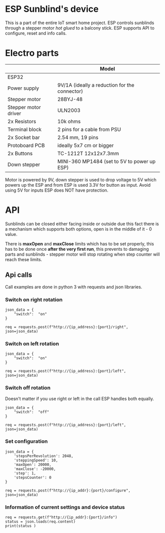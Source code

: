 # ESP Sunblind's device

This is a part of the entire IoT smart home project. ESP controls sunblinds through a stepper motor *hot glued* to a balcony stick. ESP supports API to configure, reset and info calls.


# Electro parts
|                       |Model                                        |
|-----------------------|---------------------------------------------|
|ESP32                  |                                             |
|Power supply           |9V/1A (ideally a reduction for the connector)|
|Stepper motor          |28BYJ-48                                     |
|Stepper motor driver   |ULN2003                                      |
|2x Resistors           |10k ohms                                     |
|Terminal block         |2 pins for a cable from PSU                  |
|2x Socket bar          |2.54 mm, 19 pins                             |
|Protoboard PCB         |ideally 5x7 cm or bigger                     |
|2x Buttons             |TC-1212T 12x12x7.3mm                         |
|Down stepper           |MINI-360 MP1484 (set to 5V to power up ESP)  |

Motor is powered by 9V, down stepper is used to drop voltage to 5V which powers up the ESP and from ESP is used 3.3V for button as input.
Avoid using 5V for inputs ESP does NOT have protection.

# API
Sunblinds can be closed either facing inside or outside due this fact there is a mechanism which supports both options, open is in the middle of it - 0 value.

There is **maxOpen** and **maxClose** limits which has to be set properly, this has to be done once **after the very first run**,  this prevents to damaging parts and sunblinds - stepper motor will stop rotating when step counter will reach these limits.

## Api calls
Call examples are done in python 3 with requests and json libraries.

### Switch on right rotation
```
json_data = {
	"switch":  "on"
}

req = requests.post(f"http://{ip_address}:{port}/right",  json=json_data)
```

### Switch on left rotation
```
json_data = {
	"switch":  "on"
}

req = requests.post(f"http://{ip_address}:{port}/left",  json=json_data)
```

### Switch off rotation
Doesn't matter if you use right or left in the call ESP handles both equally.
```
json_data = {
	"switch":  "off"
}

req = requests.post(f"http://{ip_address}:{port}/left",  json=json_data)
```

### Set configuration
```
json_data = {
    'stepsPerRevolution': 2048,
    'steppingSpeed': 10,
    'maxOpen': 20000,
    'maxClose': -20000,
    'step': 1,
    'stepsCounter': 0
}

req = requests.post(f"http://{ip_addr}:{port}/configure", json=json_data)
```

### Information of current settings and device status
```
req = requests.get(f"http://{ip_addr}:{port}/info")
status = json.loads(req.content)
print(status )
```
